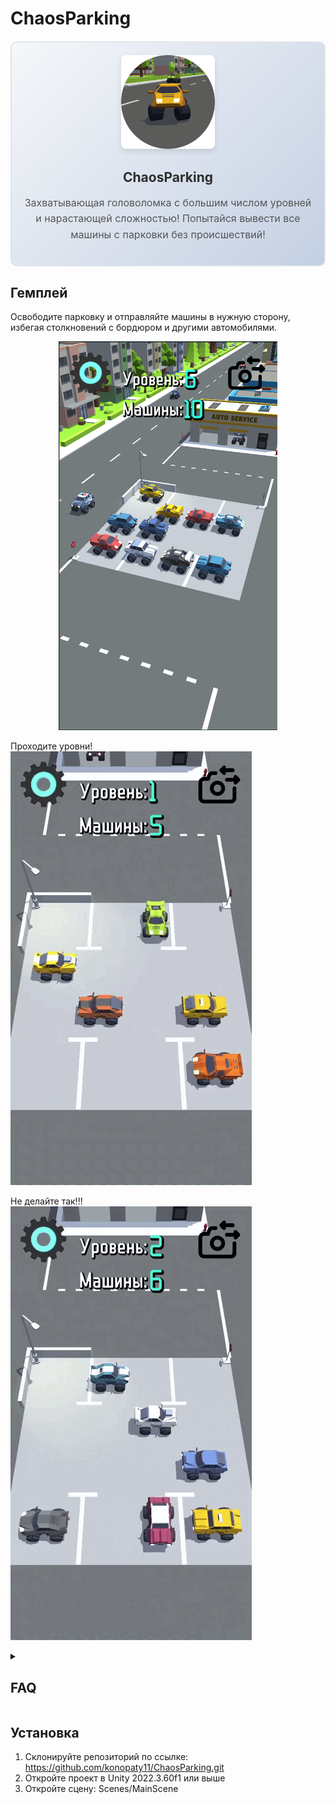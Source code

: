 # ChaosParking

<div align="center" style="border: 2px solid #e1e4e8; border-radius: 10px; padding: 20px; margin: 20px 0; background: linear-gradient(135deg, #f5f7fa 0%, #c3cfe2 100%);">

  <!-- Верхняя часть - картинка -->
  <div style="margin-bottom: 20px;">
    <img src="Assets/ReadMe/Arts/Logo.png" 
         alt="Баннер проекта" 
         style="border-radius: 8px; box-shadow: 0 4px 8px rgba(0,0,0,0.1); max-width: 150px; height: auto;">
  </div>

  <!-- Нижняя часть - текст -->
  <div style="text-align: center;">
    <h2 style="color: #2d2d2d; margin-bottom: 10px;">ChaosParking</h2>
    <p style="color: #555; line-height: 1.6; font-size: 16px;">
      Захватывающая головоломка с большим числом уровней и нарастающей сложностью! Попытайся вывести все машины с парковки без происшествий!
    </p>
  </div>

</div>

## Гемплей
Освободите парковку и отправляйте машины в нужную сторону, избегая столкновений с бордюром и другими автомобилями.
<div align="center">
    <img src="Assets/ReadMe/Arts/Picture1.png" alt="Utvgktq" width="350"/>
</div>

Проходите уровни!
![Выйгрыш](Assets/ReadMe/Gifs/Win.gif)

Не делайте так!!!
![Проигрыш](Assets/ReadMe/Gifs/Loose.gif)

<details> 
<summary><h2>FAQ</h2></summary>

<h3>Игровой процесс</h3>
Свайпайте по машинам в сторону, в которую хотите, чтобы она ехала. 
Недопускайте столкновений с препятствиями на территории парковки.
Будте внимательны! Не направляйте машины друг на друга. 

<h3>Сохранение</h3>
Все пройденные уровни сохраняются и автоматически загружаются при повторном заходе!

</details>

## Установка
1. Склонируйте репозиторий по ссылке:
https://github.com/konopaty11/ChaosParking.git
2. Откройте проект в Unity 2022.3.60f1 или выше
3. Откройте сцену: Scenes/MainScene

